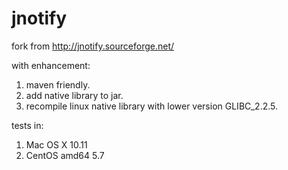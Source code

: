# jnotify

fork from http://jnotify.sourceforge.net/

with enhancement: 
1. maven friendly. 
2. add native library to jar. 
3. recompile linux native library with lower version GLIBC_2.2.5. 


tests in: 
1. Mac OS X 10.11
2. CentOS amd64 5.7



